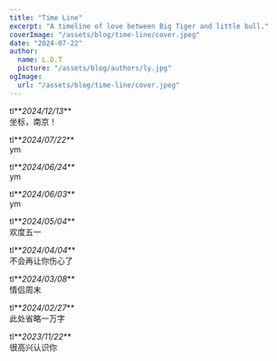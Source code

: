 ```yaml
---
title: "Time Line"
excerpt: "A timeline of love between Big Tiger and little bull."
coverImage: "/assets/blog/time-line/cover.jpeg"
date: "2024-07-22"
author:
  name: L.D.T
  picture: "/assets/blog/authors/ly.jpg"
ogImage:
  url: "/assets/blog/time-line/cover.jpeg"
---
```


tl**_2024/12/13_**  
坐标，南京！

tl**_2024/07/22_**  
ym

tl**_2024/06/24_**  
ym

tl**_2024/06/03_**  
ym

tl**_2024/05/04_**  
欢度五一

tl**_2024/04/04_**  
不会再让你伤心了

tl**_2024/03/08_**  
情侣周末

tl**_2024/02/27_**  
此处省略一万字

tl**_2023/11/22_**  
很高兴认识你
